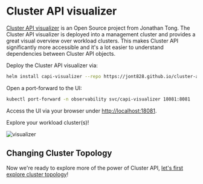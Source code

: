# Cluster API visualizer

[Cluster API visualizer](https://github.com/Jont828/cluster-api-visualizer) is an Open Source project from Jonathan Tong. The Cluster API visualizer is deployed into a management cluster and provides a great visual overview over workload clusters. This makes Cluster API significantly more accessible and it's a lot easier to understand dependencies between Cluster API objects.

Deploy the Cluster API visualizer via:

```bash
helm install capi-visualizer --repo https://jont828.github.io/cluster-api-visualizer/charts cluster-api-visualizer --version v1.0.0 -n observability --create-namespace --values ./yamls/visualizer/values.yaml
```

Open a port-forward to the UI:

```bash
kubectl port-forward -n observability svc/capi-visualizer 18081:8081
```

Access the UI via your browser under [http://localhost:18081](http://localhost:18081).

Explore your workload cluster(s)!

![visualizer](visualizer.png)

## Changing Cluster Topology

Now we're ready to explore more of the power of Cluster API, [let's first explore cluster topology](cluster-topology.md)!
